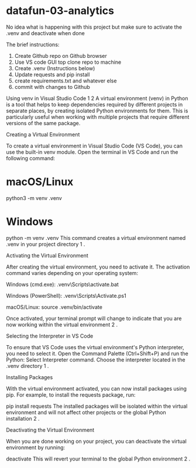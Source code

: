 # datafun-03-analytics
No idea what is happening with this project but make sure to activate the .venv and deactivate when done

The brief instructions:
1. Create Github repo on Github browser
2. Use VS code GUI top clone repo to machine
3. Create .venv (Instructions below)
4. Update requests and pip install
5. create requirements.txt and whatever else
6. commit with changes to Github


Using venv in Visual Studio Code
1
2
A virtual environment (venv) in Python is a tool that helps to keep dependencies required by different projects in separate places, by creating isolated Python environments for them. This is particularly useful when working with multiple projects that require different versions of the same package.

Creating a Virtual Environment

To create a virtual environment in Visual Studio Code (VS Code), you can use the built-in venv module. Open the terminal in VS Code and run the following command:

# macOS/Linux
python3 -m venv .venv

# Windows
python -m venv .venv
This command creates a virtual environment named .venv in your project directory
1
.

Activating the Virtual Environment

After creating the virtual environment, you need to activate it. The activation command varies depending on your operating system:

Windows (cmd.exe): .venv\Scripts\activate.bat

Windows (PowerShell): .venv\Scripts\Activate.ps1

macOS/Linux: source .venv/bin/activate

Once activated, your terminal prompt will change to indicate that you are now working within the virtual environment
2
.

Selecting the Interpreter in VS Code

To ensure that VS Code uses the virtual environment's Python interpreter, you need to select it. Open the Command Palette (Ctrl+Shift+P) and run the Python: Select Interpreter command. Choose the interpreter located in the .venv directory
1
.

Installing Packages

With the virtual environment activated, you can now install packages using pip. For example, to install the requests package, run:

pip install requests
The installed packages will be isolated within the virtual environment and will not affect other projects or the global Python installation
2
.

Deactivating the Virtual Environment

When you are done working on your project, you can deactivate the virtual environment by running:

deactivate
This will revert your terminal to the global Python environment
2
.